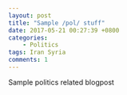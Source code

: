 ```yaml
---
layout: post
title: "Sample /pol/ stuff"
date: 2017-05-21 00:27:39 +0800
categories: 
    - Politics
tags: Iran Syria
comments: 1
---
```


Sample politics related blogpost
